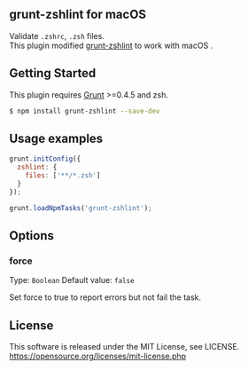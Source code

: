 grunt-zshlint for macOS
-------------

Validate `.zshrc`, `.zsh` files.<br />
This plugin modified [grunt-zshlint](https://github.com/pine/grunt-zshlint) to work with macOS .
## Getting Started

This plugin requires [Grunt](http://gruntjs.com) >=0.4.5 and zsh.

```sh
$ npm install grunt-zshlint --save-dev
```

## Usage examples

```js
grunt.initConfig({
  zshlint: {
    files: ['**/*.zsh']
  }
});

grunt.loadNpmTasks('grunt-zshlint');
```

## Options
### force

Type: `Boolean` Default value: `false`

Set force to true to report errors but not fail the task.

## License
This software is released under the MIT License, see LICENSE. https://opensource.org/licenses/mit-license.php
